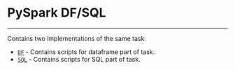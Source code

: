 # PySpark DF/SQL
---
Contains two implementations of the same task:

- [`DF`](https://bitbucket.org/coherentprojects/coherent-training-dmitry-skrobat/src/master/top-movies-spark-df-sql/df/) - Contains scripts for dataframe part of task.
- [`SQL`](https://bitbucket.org/coherentprojects/coherent-training-dmitry-skrobat/src/master/top-movies-spark-df-sql/sql/) - Contains scripts for SQL part of task.